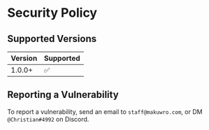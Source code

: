 # Security Policy
## Supported Versions
| Version | Supported          |
| ------- | ------------------ |
| 1.0.0+  | :white_check_mark: |

## Reporting a Vulnerability
To report a vulnerability, send an email to `staff@makuwro.com`, or DM `@Christian#4992` on Discord.
